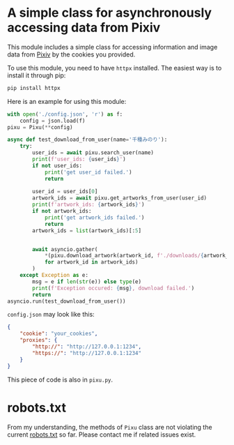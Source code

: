 # A simple class for asynchronously accessing data from Pixiv   
This module includes a simple class for accessing information and image data from [Pixiv](https://www.pixiv.net/) by the cookies you provided. 

To use this module, you need to have `httpx` installed. The easiest way is to install it through pip:
```bash
pip install httpx
```

Here is an example for using this module:
``` py
with open('./config.json', 'r') as f:
    config = json.load(f)
pixu = Pixu(**config)

async def test_download_from_user(name='千種みのり'):
    try:        
        user_ids = await pixu.search_user(name)
        print(f'user_ids: {user_ids}')
        if not user_ids:
            print('get user_id failed.')
            return 
        
        user_id = user_ids[0]
        artwork_ids = await pixu.get_artworks_from_user(user_id)
        print(f'artwork_ids: {artwork_ids}')
        if not artwork_ids:
            print('get artwork_ids failed.')
            return 
        artwork_ids = list(artwork_ids)[:5]


        await asyncio.gather(
            *(pixu.download_artwork(artwork_id, f'./downloads/{artwork_id}.jpg') \
            for artwork_id in artwork_ids)
        )
    except Exception as e:
        msg = e if len(str(e)) else type(e)
        print(f'Exception occured: {msg}, download failed.')
        return 
asyncio.run(test_download_from_user())
```

`config.json` may look like this: 
```json
{
    "cookie": "your_cookies", 
    "proxies": {
        "http://": "http://127.0.0.1:1234", 
        "https://": "http://127.0.0.1:1234"
    }
}
```

This piece of code is also in `pixu.py`. 

# robots.txt
From my understanding, the methods of `Pixu` class are not violating the current [robots.txt](https://www.pixiv.net/robots.txt) so far. Please contact me if related issues exist. 
